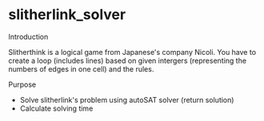 # slitherlink_solver

Introduction

Slitherthink is a logical game from Japanese's company Nicoli. You have 
to create a loop (includes lines) based on given intergers (representing
the numbers of edges in one cell) and the rules.

Purpose

- Solve slitherlink's problem using autoSAT solver (return solution)
- Calculate solving time
